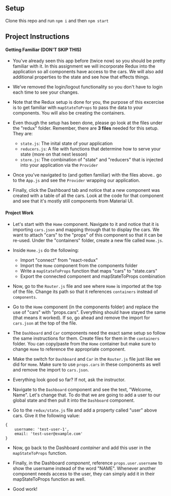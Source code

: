 ## Setup

Clone this repo and run `npm i` and then `npm start`

## Project Instructions

#### Getting Familiar (DON'T SKIP THIS)

* You've already seen this app before (twice now) so you should be pretty familiar with it. In this assignment we will incorporate Redux into the application so all components have access to the cars. We will also add additional properties to the state and see how that effects things.

* We've removed the login/logout functionality so you don't have to login each time to see your changes.

* Note that the Redux setup is done for you, the purpose of this excercise is to get familiar with `mapStateToProps` to pass the data to your components. You will also be creating the containers.

* Even though the setup has been done, please go look at the files under the "redux" folder. Remember, there are __3 files__ needed for this setup. They are:
    * `state.js`: The inital state of your application
    * `reducers.js`: A file with functions that determine how to serve your state (more on that next lesson)
    * `store.js`: The combination of "state" and "reducers" that is injected into your application via the `Provider`

* Once you've navigated to (and gotten familiar) with the files above.. go to the `App.js` and see the `Provider` wrapping our application.

* Finally, click the Dashboard tab and notice that a new component was created with a table of all the cars. Look at the code for that component and see that it's mostly still components from Material UI.

#### Project Work

* Let's start with the `Home` component. Navigate to it and notice that it is importing `cars.json` and mapping through that to display the cars. We want to attach "cars" to the "props" of this component so that it can be re-used. Under the "containers" folder, create a new file called `Home.js`.

* Inside `Home.js` do the following:
    * Import "connect" from "react-redux"
    * Import the `Home` component from the components folder
    * Write a `mapStateToProps` function that maps "cars" to "state.cars"
    * Export the connected component and mapStateToProps combination

* Now, go to the `Router.js` file and see where `Home` is imported at the top of the file. Change its path so that it references `containers` instead of `components`.

* Go to the `Home` component (in the components folder) and replace the use of "cars" with "props.cars". Everything should have stayed the same (that means it worked). If so, go ahead and remove the import for `cars.json` at the top of the file.

* The `Dashboard` and `Car` components need the exact same setup so follow the same instructions for them. Create files for them in the `containers` folder. You can copy/paste from the `Home` container but make sure to change `Home` to reference the appropriate component.

* Make the switch for `Dashboard` and `Car` in the `Router.js` file just like we did for `Home`. Make sure to use `props.cars` in these components as well and remove the import to `cars.json`.

* Everything look good so far? If not, ask the instructor.

* Navigate to the `Dashboard` component and see the text, "Welcome, Name". Let's change that. To do that we are going to add a user to our global state and then pull it into the `Dashboard` component. 

* Go to the `redux/state.js` file and add a property called "user" above cars. Give it the following value:
```
{
    username: 'test-user-1',
    email: 'test-user@example.com'
}
```

* Now, go back to the Dashboard _container_ and add this user in the `mapStateToProps` function.

* Finally, in the Dashboard _component_, reference `props.user.username` to show the username instead of the word "NAME". Whenever another component needs access to the user, they can simply add it in their mapStateToProps function as well.

* Good work!